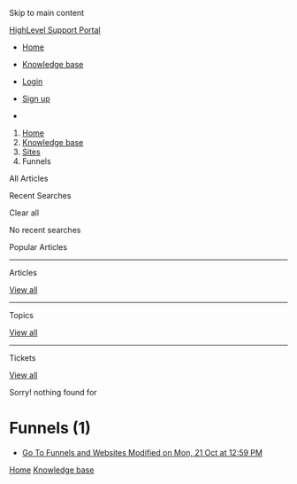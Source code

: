 Skip to main content

[ HighLevel Support Portal ](https://help.gohighlevel.com)

  * [ Home ](/support/home)
  * [ Knowledge base ](/support/solutions)

  * [Login](/support/login)
  * [Sign up](/support/signup)
  * 

  1. [Home](/support/home)
  2. [Knowledge base](/support/solutions)
  3. [Sites](/support/solutions/48000449581)
  4. Funnels

All  Articles 

Recent Searches

Clear all

No recent searches

Popular Articles

* * *

Articles

[View all](/support/search/solutions)

* * *

Topics

[View all](/support/search/topics)

* * *

Tickets

[View all](/support/search/tickets)

Sorry! nothing found for   

# Funnels (1)

  * [ Go To Funnels and Websites Modified on Mon, 21 Oct at 12:59 PM  ](/support/solutions/articles/155000004037-go-to-funnels-and-websites)

[Home](/support/home) [Knowledge base](/support/solutions)
